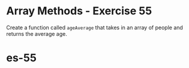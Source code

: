 # Array Methods - Exercise 55

Create a function called `ageAverage` that takes in an array of people and returns the average age.
# es-55
